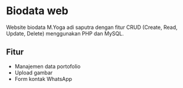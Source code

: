 # Biodata web

Website biodata M.Yoga adi saputra dengan fitur CRUD (Create, Read, Update, Delete) menggunakan PHP dan MySQL.

## Fitur
- Manajemen data portofolio
- Upload gambar
- Form kontak WhatsApp
